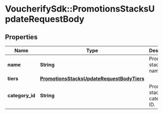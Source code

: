 # VoucherifySdk::PromotionsStacksUpdateRequestBody

## Properties

| Name | Type | Description | Notes |
| ---- | ---- | ----------- | ----- |
| **name** | **String** | Promotion stack name. | [optional] |
| **tiers** | [**PromotionsStacksUpdateRequestBodyTiers**](PromotionsStacksUpdateRequestBodyTiers.md) |  | [optional] |
| **category_id** | **String** | Promotion stack category ID. | [optional] |

